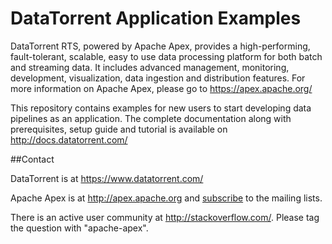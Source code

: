 # DataTorrent Application Examples

DataTorrent RTS, powered by Apache Apex, provides a high-performing, fault-tolerant, scalable, easy to use data processing platform for both batch and streaming data. It includes advanced management, monitoring, development, visualization, data ingestion and distribution features. For more information on Apache Apex, please go to https://apex.apache.org/

This repository contains examples for new users to start developing data pipelines as an application. The complete documentation along with prerequisites, setup guide and tutorial is available on http://docs.datatorrent.com/

##Contact

DataTorrent is at https://www.datatorrent.com/

Apache Apex is at http://apex.apache.org and [subscribe](http://apex.apache.org/community.html) to the mailing lists.

There is an active user community at http://stackoverflow.com/. Please tag the question with "apache-apex".

